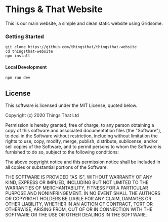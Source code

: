 # Things & That Website

This is our main website, a simple and clean static website using Gridsome.

### Getting Started
```
git clone https://github.com/thingsthat/thingsthat-website
cd thingsthat-website
npm install
```

#### Local Development
```
npm run dev
```

## License

This software is licensed under the MIT License, quoted below.

Copyright (c) 2020 Things That Ltd

Permission is hereby granted, free of charge, to any person obtaining a copy
of this software and associated documentation files (the "Software"), to deal
in the Software without restriction, including without limitation the rights
to use, copy, modify, merge, publish, distribute, sublicense, and/or sell
copies of the Software, and to permit persons to whom the Software is
furnished to do so, subject to the following conditions:

The above copyright notice and this permission notice shall be included in all
copies or substantial portions of the Software.

THE SOFTWARE IS PROVIDED "AS IS", WITHOUT WARRANTY OF ANY KIND, EXPRESS OR
IMPLIED, INCLUDING BUT NOT LIMITED TO THE WARRANTIES OF MERCHANTABILITY,
FITNESS FOR A PARTICULAR PURPOSE AND NONINFRINGEMENT. IN NO EVENT SHALL THE
AUTHORS OR COPYRIGHT HOLDERS BE LIABLE FOR ANY CLAIM, DAMAGES OR OTHER
LIABILITY, WHETHER IN AN ACTION OF CONTRACT, TORT OR OTHERWISE, ARISING FROM,
OUT OF OR IN CONNECTION WITH THE SOFTWARE OR THE USE OR OTHER DEALINGS IN THE
SOFTWARE.
